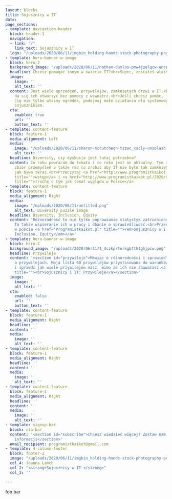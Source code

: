 ```yaml
---
layout: blocks
title: Sojusznicy w IT
date: 
page_sections:
- template: navigation-header
  block: header-1
  navigation:
  - link: "/"
    link_text: Sojusznicy w IT
  logo: "/uploads/2020/06/11/imgbin_holding-hands-stock-photography-png_de7vvb5s1.png"
- template: hero-banner-w-image
  block: hero-2
  background_image: "/uploads/2020/06/11/nathan-dumlao-pmw4jzelqcw-unsplash2.jpg"
  headline: Chcesz pomagać innym w świecie IT?<br>Super, zostałeś właśnie sojusznikiem
  image:
    image: ''
    alt_text: ''
  content: Jest wiele uprzedzeń, przywilejów, zamkniętych drzwi w IT.<br>Często nie
    da się ich otworzyć bez pomocy z wewnątrz.<br>Jeśli chcesz pomóc, jeśli interesuje
    Cię nie tylko własny ogródek, podejmuj małe działania dla systemowych zmian. Zostań
    sojusznikiem.
  cta:
    enabled: true
    url: ''
    button_text: ''
- template: content-feature
  block: feature-1
  media_alignment: Left
  media:
    image: "/uploads/2020/06/11/sharon-mccutcheon-tzzwc_xscly-unsplash.jpg"
    alt_text: ''
  headline: Diversity, czy dyskusja jest tutaj potrzebna?
  content: Co roku powracam do tematu i co roku jest on aktualny. Tym razem większy
    zbiór przemyśleń a także rad co zrobić aby IT nie było tak zamkniętym środowiskiem
    jak bywa teraz.<br>Przeczytaj <a href="http://www.programistkaikot.pl/2020/06/sojusznicy-w-it-wstep.html"
    title="">wstęp</a> i <a href="http://www.programistkaikot.pl/2020/06/sojusznicy-w-it-czy-naprawde.html"
    title="">trochę o tym jak temat wygląda w Polsce</a>
- template: content-feature
  block: feature-1
  media_alignment: Right
  media:
    image: "/uploads/2020/06/11/untitled.png"
    alt_text: Diversity puzzle image
  headline: Diversity, Inclusion, Equity
  content: 'Różnorodność to nie tylko poprawianie statystyk zatrudnionych pracowników.
    To także wspieranie ich w pracy i dbanie o sprawiedliwość.<br>Przeczytaj więcej
    w poście <a href="Programistkaikot.pl" title=""><em>Sojusznicy w IT: Diversity,
    Inclusion, Equity</em></a>'
- template: hero-banner-w-image
  block: hero-2
  background_image: "/uploads/2020/06/11/1_4czkprforkgbtth1ghjpcw.png"
  headline: Przywileje
  content: '<section id="przywileje">Mówiąc o różnorodności i sprawiedliwości społecznej musimy też powiedzieć
    o przywilejach. Moja lista 60 przywilejów przystosowana do warunków polskich.<br>Przeczytaj
    i sprawdz jak wiele przywilejów masz, mimo że ich nie zauważasz.<a href="http://www.programistkaikot.pl/2020/06/sojusznicy-w-it-przywileje.html"
    title=""><br>Sojusznicy i IT: Przywileje</a></section>'
  image:
    image: ''
    alt_text: ''
  cta:
    enabled: false
    url: ''
    button_text: ''
- template: content-feature
  block: feature-1
  media_alignment: Right
  headline: ''
  content: ''
  media:
    image: ''
    alt_text: ''
- template: content-feature
  block: feature-1
  media_alignment: Right
  headline: ''
  content: ''
  media:
    image: ''
    alt_text: ''
- template: content-feature
  block: feature-1
  media_alignment: Right
  headline: ''
  content: ''
  media:
    image: ''
    alt_text: ''
- template: signup-bar
  block: cta-bar
  content: '<section id="subscribe">Chcesz wiedzieć więcej? Zostaw nam swojego maila, a wrócimy z większą dawną
    informacji</section>'
  email_recipient: programistkaikot@gmail.com
- template: 4-column-footer
  block: footer-2
  image: "/uploads/2020/06/11/imgbin_holding-hands-stock-photography-png_de7vvb5s1.png"
  col_4: Joanna Lamch
  col_2: "<strong>Sojusznicy w IT </strong>"
  col_3: ''

---
```

foo bar